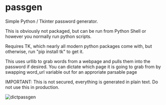 # passgen

Simple Python / Tkinter password generator.

This is obviously not packaged, but can be run from Python Shell or however you normally run python scripts.

Requires TK, which nearly all modern python packages come with, but otherwise, run "pip install tk" to get it.

This uses urllib to grab words from a webpage and pulls them into the password if desired.
You can dictate which page it is going to grab from by swapping word_url variable out for an approriate parsable page

IMPORTANT: This is not secured, everything is generated in plain text. Do not use this in production.


![dictpassgen](https://user-images.githubusercontent.com/30908995/155023164-205dbb40-12eb-4dde-8887-3fa53354517b.png)
